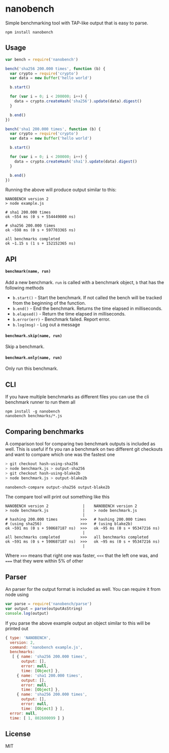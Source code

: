 # nanobench

Simple benchmarking tool with TAP-like output that is easy to parse.

```
npm install nanobench
```

## Usage

``` js
var bench = require('nanobench')

bench('sha256 200.000 times', function (b) {
  var crypto = require('crypto')
  var data = new Buffer('hello world')

  b.start()

  for (var i = 0; i < 200000; i++) {
    data = crypto.createHash('sha256').update(data).digest()
  }

  b.end()
})

bench('sha1 200.000 times', function (b) {
  var crypto = require('crypto')
  var data = new Buffer('hello world')

  b.start()

  for (var i = 0; i < 200000; i++) {
    data = crypto.createHash('sha1').update(data).digest()
  }

  b.end()
})
```

Running the above will produce output similar to this:

```
NANOBENCH version 2
> node example.js

# sha1 200.000 times
ok ~554 ms (0 s + 554449000 ns)

# sha256 200.000 times
ok ~598 ms (0 s + 597703365 ns)

all benchmarks completed
ok ~1.15 s (1 s + 152152365 ns)
```

## API

#### `benchmark(name, run)`

Add a new benchmark. `run` is called with a benchmark object, `b` that has the following methods

* `b.start()` - Start the benchmark. If not called the bench will be tracked from the beginning of the function.
* `b.end()` - End the benchmark. Returns the time elapsed in milliseconds.
* `b.elapsed()` - Return the time elapsed in milliseconds.
* `b.error(err)` - Benchmark failed. Report error.
* `b.log(msg)` - Log out a message

#### `benchmark.skip(name, run)`

Skip a benchmark.

#### `benchmark.only(name, run)`

Only run this benchmark.

## CLI

If you have multiple benchmarks as different files you can use the cli benchmark runner to run them all

```
npm install -g nanobench
nanobench benchmarks/*.js
```

## Comparing benchmarks

A comparison tool for comparing two benchmark outputs is included as well.
This is useful if fx you ran a benchmark on two different git checkouts and want to compare which
one was the fastest one

``` sh
> git checkout hash-using-sha256
> node benchmark.js > output-sha256
> git checkout hash-using-blake2b
> node benchmark.js > output-blake2b

nanobench-compare output-sha256 output-blake2b
```

The compare tool will print out something like this

```
NANOBENCH version 2               |    NANOBENCH version 2
> node benchmark.js               |    > node benchmark.js
                                  |
# hashing 200.000 times          >>>   # hashing 200.000 times
# (using sha256)                 >>>   # (using blake2b)
ok ~591 ms (0 s + 590687187 ns)  >>>   ok ~95 ms (0 s + 95347216 ns)
                                  |
all benchmarks completed         >>>   all benchmarks completed
ok ~591 ms (0 s + 590687187 ns)  >>>   ok ~95 ms (0 s + 95347216 ns)
                                  |
```

Where `>>>` means that right one was faster, `<<<` that the left one was, and `===` that they were within 5% of other



## Parser

An parser for the output format is included as well. You can require it from node using

``` js
var parse = require('nanobench/parse')
var output = parse(outputAsString)
console.log(output)
```

If you parse the above example output an object similar to this will be printed out

``` js
{ type: 'NANOBENCH',
  version: 2,
  command: 'nanobench example.js',
  benchmarks:
   [ { name: 'sha256 200.000 times',
       output: [],
       error: null,
       time: [Object] },
     { name: 'sha1 200.000 times',
       output: [],
       error: null,
       time: [Object] },
     { name: 'sha256 200.000 times',
       output: [],
       error: null,
       time: [Object] } ],
  error: null,
  time: [ 1, 802600099 ] }
```

## License

MIT
